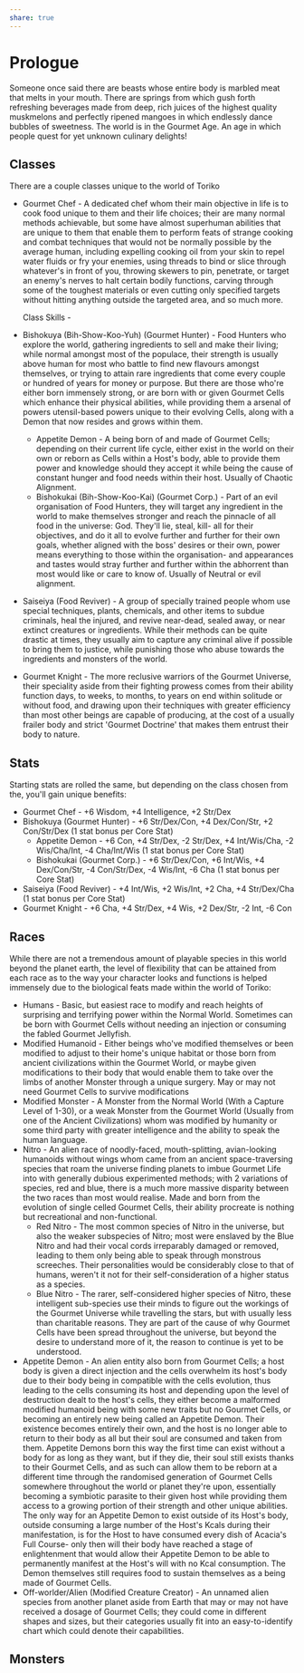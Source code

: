 ```yaml
---
share: true
---
```

# Prologue
Someone once said there are beasts whose entire body is marbled meat that melts in your mouth. There are springs from which gush forth refreshing beverages made from deep, rich juices of the highest quality muskmelons and perfectly ripened mangoes in which endlessly dance bubbles of sweetness. The world is in the Gourmet Age. An age in which people quest for yet unknown culinary delights!
## Classes
There are a couple classes unique to the world of Toriko 
- Gourmet Chef - A dedicated chef whom their main objective in life is to cook food unique to them and their life choices; their are many normal methods achievable, but some have almost superhuman abilities that are unique to them that enable them to perform feats of strange cooking and combat techniques that would not be normally possible by the average human, including expelling cooking oil from your skin to repel water fluids or fry your enemies, using threads to bind or slice through whatever's in front of you, throwing skewers to pin, penetrate, or target an enemy's nerves to halt certain bodily functions, carving through some of the toughest materials or even cutting only specified targets without hitting anything outside the targeted area, and so much more.
  
  Class Skills - 
- Bishokuya (Bih-Show-Koo-Yuh) (Gourmet Hunter) - Food Hunters who explore the world, gathering ingredients to sell and make their living; while normal amongst most of the populace, their strength is usually above human for most who battle to find new flavours amongst themselves, or trying to attain rare ingredients that come every couple or hundred of years for money or purpose. But there are those who're either born immensely strong, or are born with or given Gourmet Cells which enhance their physical abilities, while providing them a arsenal of powers utensil-based powers unique to their evolving Cells, along with a Demon that now resides and grows within them.
	- Appetite Demon - A being born of and made of Gourmet Cells; depending on their current life cycle, either exist in the world on their own or reborn as Cells within a Host's body, able to provide them power and knowledge should they accept it while being the cause of constant hunger and food needs within their host. Usually of Chaotic Alignment.
	- Bishokukai (Bih-Show-Koo-Kai) (Gourmet Corp.) - Part of an evil organisation of Food Hunters, they will target any ingredient in the world to make themselves stronger and reach the pinnacle of all food in the universe: God. They'll lie, steal, kill- all for their objectives, and do it all to evolve further and further for their own goals, whether aligned with the boss' desires or their own, power means everything to those within the organisation- and appearances and tastes would stray further and further within the abhorrent than most would like or care to know of. Usually of Neutral or evil alignment.
- Saiseiya (Food Reviver) - A group of specially trained people whom use special techniques, plants, chemicals, and other items to subdue criminals, heal the injured, and revive near-dead, sealed away, or near extinct creatures or ingredients. While their methods can be quite drastic at times, they usually aim to capture any criminal alive if possible to bring them to justice, while punishing those who abuse towards the ingredients and monsters of the world.
- Gourmet Knight - The more reclusive warriors of the Gourmet Universe, their speciality aside from their fighting prowess comes from their ability function days, to weeks, to months, to years on end within solitude or without food, and drawing upon their techniques with greater efficiency than most other beings are capable of producing, at the cost of a usually frailer body and strict 'Gourmet Doctrine' that makes them entrust their body to nature.
## Stats
Starting stats are rolled the same, but depending on the class chosen from the, you'll gain unique benefits:
- Gourmet Chef - +6 Wisdom, +4 Intelligence, +2 Str/Dex
- Bishokuya (Gourmet Hunter) - +6 Str/Dex/Con, +4 Dex/Con/Str, +2 Con/Str/Dex (1 stat bonus per Core Stat)
	- Appetite Demon - +6 Con, +4 Str/Dex, -2 Str/Dex, +4 Int/Wis/Cha, -2 Wis/Cha/Int, -4 Cha/Int/Wis (1 stat bonus per Core Stat)
	- Bishokukai (Gourmet Corp.) - +6 Str/Dex/Con, +6 Int/Wis, +4 Dex/Con/Str, -4 Con/Str/Dex, -4 Wis/Int, -6 Cha (1 stat bonus per Core Stat)
- Saiseiya (Food Reviver) - +4 Int/Wis, +2 Wis/Int, +2 Cha, +4 Str/Dex/Cha (1 stat bonus per Core Stat)
- Gourmet Knight - +6 Cha, +4 Str/Dex, +4 Wis, +2 Dex/Str, -2 Int, -6 Con
## Races
While there are not a tremendous amount of playable species in this world beyond the planet earth, the level of flexibility that can be attained from each race as to the way your character looks and functions is helped immensely due to the biological feats made within the world of Toriko:
- Humans - Basic, but easiest race to modify and reach heights of surprising and terrifying power within the Normal World. Sometimes can be born with Gourmet Cells without needing an injection or consuming the fabled Gourmet Jellyfish.
- Modified Humanoid - Either beings who've modified themselves or been modified to adjust to their home's unique habitat or those born from ancient civilizations within the Gourmet World, or maybe given modifications to their body that would enable them to take over the limbs of another Monster through a unique surgery. May or may not need Gourmet Cells to survive modifications
- Modified Monster - A Monster from the Normal World (With a Capture Level of 1-30), or a weak Monster from the Gourmet World (Usually from one of the Ancient Civilizations) whom was modified by humanity or some third party with greater intelligence and the ability to speak the human language.
- Nitro - An alien race of noodly-faced, mouth-splitting, avian-looking humanoids without wings whom came from an ancient space-traversing species that roam the universe finding planets to imbue Gourmet Life into with generally dubious experimented methods; with 2 variations of species, red and blue, there is a much more massive disparity between the two races than most would realise. Made and born from the evolution of single celled Gourmet Cells, their ability procreate is nothing but recreational and non-functional.
	- Red Nitro - The most common species of Nitro in the universe, but also the weaker subspecies of Nitro; most were enslaved by the Blue Nitro and had their vocal cords irreparably damaged or removed, leading to them only being able to speak through monstrous screeches. Their personalities would be considerably close to that of humans, weren't it not for their self-consideration of a higher status as a species.
	- Blue Nitro - The rarer, self-considered higher species of Nitro, these intelligent sub-species use their minds to figure out the workings of the Gourmet Universe while travelling the stars, but with usually less than charitable reasons. They are part of the cause of why Gourmet Cells have been spread throughout the universe, but beyond the desire to understand more of it, the reason to continue is yet to be understood.
- Appetite Demon - An alien entity also born from Gourmet Cells; a host body is given a direct injection and the cells overwhelm its host's body due to their body being in compatible with the cells evolution, thus leading to the cells consuming its host and depending upon the level of destruction dealt to the host's cells, they either become a malformed modified humanoid being with some new traits but no Gourmet Cells, or becoming an entirely new being called an Appetite Demon. Their existence becomes entirely their own, and the host is no longer able to return to their body as all but their soul are consumed and taken from them. Appetite Demons born this way the first time can exist without a body for as long as they want, but if they die, their soul still exists thanks to their Gourmet Cells, and as such can allow them to be reborn at a different time through the randomised generation of Gourmet Cells somewhere throughout the world or planet they're upon, essentially becoming a symbiotic parasite to their given host while providing them access to a growing portion of their strength and other unique abilities. The only way for an Appetite Demon to exist outside of its Host's body, outside consuming a large number of the Host's Kcals during their manifestation, is for the Host to have consumed every dish of Acacia's Full Course- only then will their body have reached a stage of enlightenment that would allow their Appetite Demon to be able to permanently manifest at the Host's will with no Kcal consumption. The Demon themselves still requires food to sustain themselves as a being made of Gourmet Cells.
- Off-worlder/Alien (Modified Creature Creator) - An unnamed alien species from another planet aside from Earth that may or may not have received a dosage of Gourmet Cells; they could come in different shapes and sizes, but their categories usually fit into an easy-to-identify chart which could denote their capabilities.
## Monsters